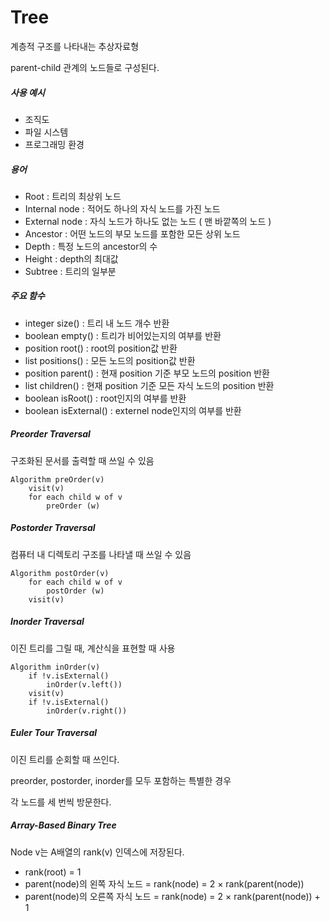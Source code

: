 # Tree

계층적 구조를 나타내는 추상자료형

parent-child 관계의 노드들로 구성된다.

##### 사용 예시

- 조직도
- 파일 시스템
- 프로그래밍 환경

##### 용어

- Root : 트리의 최상위 노드
- Internal node : 적어도 하나의 자식 노드를 가진 노드
- External node : 자식 노드가 하나도 없는 노드 ( 맨 바깥쪽의 노드 )
- Ancestor : 어떤 노드의 부모 노드를 포함한 모든 상위 노드
- Depth : 특정 노드의 ancestor의 수
- Height : depth의 최대값
- Subtree : 트리의 일부분

##### 주요 함수

- integer size() : 트리 내 노드 개수 반환
- boolean empty() : 트리가 비어있는지의 여부를 반환
- position root() : root의 position값 반환
- list<position> positions() : 모든 노드의 position값 반환
- position parent() : 현재 position 기준 부모 노드의 position 반환
- list<position> children() : 현재 position 기준 모든 자식 노드의 position 반환
- boolean isRoot() : root인지의 여부를 반환
- boolean isExternal() : externel node인지의 여부를 반환

##### Preorder Traversal

구조화된 문서를 출력할 때 쓰일 수 있음

```pseudocode
Algorithm preOrder(v)
	visit(v)
    for each child w of v
		preOrder (w)
```

##### Postorder Traversal

컴퓨터 내 디렉토리 구조를 나타낼 때 쓰일 수 있음

```pseudocode
Algorithm postOrder(v)
	for each child w of v
		postOrder (w)
	visit(v)
```

##### Inorder Traversal

이진 트리를 그릴 때, 계산식을 표현할 때 사용

```pseudocode
Algorithm inOrder(v)
	if !v.isExternal()
		inOrder(v.left())
	visit(v)
	if !v.isExternal()
		inOrder(v.right())
```

##### Euler Tour Traversal

이진 트리를 순회할 때 쓰인다.

preorder, postorder, inorder를 모두 포함하는 특별한 경우

각 노드를 세 번씩 방문한다.

##### Array-Based Binary Tree

Node v는 A배열의 rank(v) 인덱스에 저장된다.

- rank(root) = 1
- parent(node)의 왼쪽 자식 노드 = rank(node) = 2 × rank(parent(node))
- parent(node)의 오른쪽 자식 노드 = rank(node) = 2 × rank(parent(node)) + 1